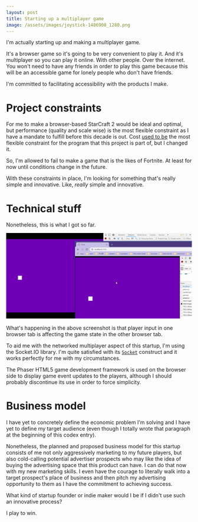 ```yaml
---
layout: post
title: Starting up a multiplayer game
image: /assets/images/joystick-1486908_1280.png
---
```


I'm actually starting up and making a multiplayer game.

It's a browser game so it's going to be very convenient to play it. And it's multiplayer so you can play it online. With other people. Over the internet. You won't need to have any friends in order to play this game because this will be an accessible game for lonely people who don't have friends.

I'm committed to facilitating accessibility with the products I make.

# Project constraints

For me to make a browser-based StarCraft 2 would be ideal and optimal, but performance (quality and scale wise) is the most flexible constraint as I have a mandate to fulfill before this decade is out. Cost [used to be](/making-an-investment-in-my-machine-learning-capabilities/) the most flexible constraint for the program that this project is part of, but I changed it. 

So, I'm allowed to fail to make a game that is the likes of Fortnite. At least for now until conditions change in the future.

With these constraints in place, I'm looking for something that's really simple and innovative. Like, *really* simple and innovative.

# Technical stuff

Nonetheless, this is what I got so far.

![.gif of work done so far](/assets/images/yatta_lag.gif "Multiplayer achievement")

What's happening in the above screenshot is that player input in one browser tab is affecting the game state in the other browser tab.

To aid me with the networked multiplayer aspect of this startup, I'm using the Socket.IO library. I'm quite satisfied with its [`Socket`](https://socket.io/docs/server-api/#Socket) construct and it works perfectly for me with my circumstances.

The Phaser HTML5 game development framework is used on the browser side to display game event updates to the players, although I should probably discontinue its use in order to force simplicity.

# Business model

I have yet to concretely define the economic problem I'm solving and I have yet to define my target audience (even though I totally wrote that paragraph at the beginning of this codex entry).

Nonetheless, the planned and proposed business model for this startup consists of me not only aggressively marketing to my future players, but also cold-calling potential advertiser prospects who may like the idea of buying the advertising space that this product can have. I can do that now with my new marketing skills. I even have the courage to literally walk into a target prospect's place of business and then pitch my advertising opportunity to them as I have the commitment to achieving success.

What kind of startup founder or indie maker would I be if I didn't use such an innovative process?

I play to win.